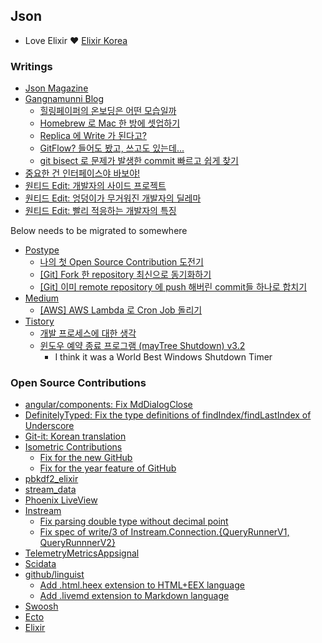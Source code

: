 ## Json

- Love Elixir ❤️ [Elixir Korea](https://github.com/elixir-korea)

### Writings

- [Json Magazine](https://www.facebook.com/json.magazine)
- [Gangnamunni Blog](https://blog.gangnamunni.com/blog)
  - [힐링페이퍼의 온보딩은 어떤 모습일까](https://blog.gangnamunni.com/post/sync_align)
  - [Homebrew 로 Mac 한 방에 셋업하기](https://blog.gangnamunni.com/post/brew_cask_mas)
  - [Replica 에 Write 가 된다고?](https://blog.gangnamunni.com/post/mysql_writable_replica_on_aws)
  - [GitFlow? 들어도 봤고, 쓰고도 있는데...](https://blog.gangnamunni.com/post/understanding_git_flow)
  - [git bisect 로 문제가 발생한 commit 빠르고 쉽게 찾기](https://blog.gangnamunni.com/post/understanding_git_bisect)
- [중요한 건 인터페이스야 바보야!](https://docs.google.com/presentation/d/13DYjGhTQB6DBeF92B7kg70-Pik8DoR8jcTobbprS4Ps/edit?usp=sharing)
- [원티드 Edit: 개발자의 사이드 프로젝트](https://www.wanted.co.kr/events/21_12_s01_b02)
- [원티드 Edit: 엉덩이가 무거워진 개발자의 딜레마](https://www.wanted.co.kr/events/22_02_s09_b01)
- [원티드 Edit: 빨리 적응하는 개발자의 특징](https://www.wanted.co.kr/events/22_03_s07_b03)
  
Below needs to be migrated to somewhere
- [Postype](https://json.postype.com/)
  - [나의 첫 Open Source Contribution 도전기](https://json.postype.com/post/204838)
  - [[Git] Fork 한 repository 최신으로 동기화하기](https://json.postype.com/post/210431)
  - [[Git] 이미 remote repository 에 push 해버린 commit들 하나로 합치기](https://json.postype.com/post/209499)
- [Medium](https://medium.com/@maytree)
  - [[AWS] AWS Lambda 로 Cron Job 돌리기](https://medium.com/itus-project/aws-aws-lambda-%EB%A1%9C-cron-job-%EB%8F%8C%EB%A6%AC%EA%B8%B0-c1c8875dc288)
- [Tistory](https://maytrees.tistory.com)
  - [개발 프로세스에 대한 생각](https://maytrees.tistory.com/174)
  - [윈도우 예약 종료 프로그램 (mayTree Shutdown) v3.2](https://maytrees.tistory.com/144)
    - I think it was a World Best Windows Shutdown Timer

### Open Source Contributions

- [angular/components: Fix MdDialogClose](https://github.com/angular/components/pull/4332)
- [DefinitelyTyped: Fix the type definitions of findIndex/findLastIndex of Underscore](https://github.com/DefinitelyTyped/DefinitelyTyped/pull/9711)
- [Git-it: Korean translation](https://github.com/jlord/git-it-electron/pull/159)
- [Isometric Contributions](https://github.com/jasonlong/isometric-contributions)
  - [Fix for the new GitHub](https://github.com/jasonlong/isometric-contributions/pull/56)
  - [Fix for the year feature of GitHub](https://github.com/jasonlong/isometric-contributions/pull/59)
- [pbkdf2_elixir](https://github.com/riverrun/pbkdf2_elixir/pull/15)
- [stream_data](https://github.com/whatyouhide/stream_data/pull/154)
- [Phoenix LiveView](https://github.com/phoenixframework/phoenix_live_view/pull/1599)
- [Instream](https://github.com/mneudert/instream/)
  - [Fix parsing double type without decimal point](https://github.com/mneudert/instream/pull/68)
  - [Fix spec of write/3 of Instream.Connection.{QueryRunnerV1, QueryRunnnerV2}](https://github.com/mneudert/instream/pull/74)
- [TelemetryMetricsAppsignal](https://github.com/surgeventures/telemetry_metrics_appsignal/pull/9)
- [Scidata](https://github.com/elixir-nx/scidata/pull/21)
- [github/linguist](https://github.com/github/linguist)
  - [Add .html.heex extension to HTML+EEX language](https://github.com/github/linguist/pull/5671)
  - [Add .livemd extension to Markdown language](https://github.com/github/linguist/pull/5672)
- [Swoosh](https://github.com/swoosh/swoosh/pull/650)
- [Ecto](https://github.com/elixir-ecto/ecto/pull/3807)
- [Elixir](https://github.com/elixir-lang/elixir/pull/11633)
